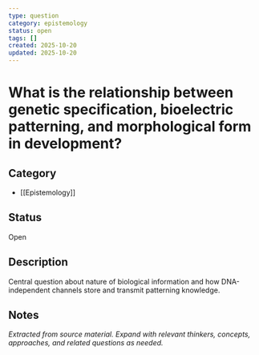 ```yaml
---
type: question
category: epistemology
status: open
tags: []
created: 2025-10-20
updated: 2025-10-20
---
```


# What is the relationship between genetic specification, bioelectric patterning, and morphological form in development?

## Category

- [[Epistemology]]

## Status

Open

## Description

Central question about nature of biological information and how DNA-independent channels store and transmit patterning knowledge.

## Notes

*Extracted from source material. Expand with relevant thinkers, concepts, approaches, and related questions as needed.*
